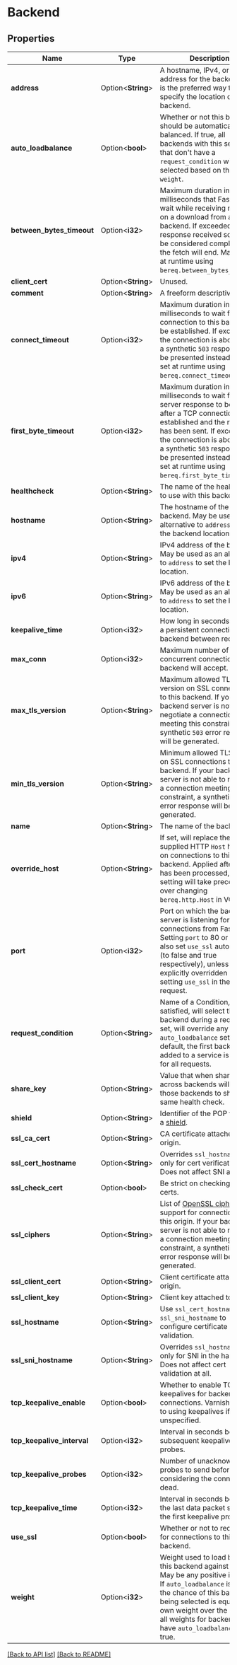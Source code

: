 # Backend

## Properties

Name | Type | Description | Notes
------------ | ------------- | ------------- | -------------
**address** | Option<**String**> | A hostname, IPv4, or IPv6 address for the backend. This is the preferred way to specify the location of your backend. | 
**auto_loadbalance** | Option<**bool**> | Whether or not this backend should be automatically load balanced. If true, all backends with this setting that don't have a `request_condition` will be selected based on their `weight`. | 
**between_bytes_timeout** | Option<**i32**> | Maximum duration in milliseconds that Fastly will wait while receiving no data on a download from a backend. If exceeded, the response received so far will be considered complete and the fetch will end. May be set at runtime using `bereq.between_bytes_timeout`. | 
**client_cert** | Option<**String**> | Unused. | 
**comment** | Option<**String**> | A freeform descriptive note. | 
**connect_timeout** | Option<**i32**> | Maximum duration in milliseconds to wait for a connection to this backend to be established. If exceeded, the connection is aborted and a synthetic `503` response will be presented instead. May be set at runtime using `bereq.connect_timeout`. | 
**first_byte_timeout** | Option<**i32**> | Maximum duration in milliseconds to wait for the server response to begin after a TCP connection is established and the request has been sent. If exceeded, the connection is aborted and a synthetic `503` response will be presented instead. May be set at runtime using `bereq.first_byte_timeout`. | 
**healthcheck** | Option<**String**> | The name of the healthcheck to use with this backend. | 
**hostname** | Option<**String**> | The hostname of the backend. May be used as an alternative to `address` to set the backend location. | 
**ipv4** | Option<**String**> | IPv4 address of the backend. May be used as an alternative to `address` to set the backend location. | 
**ipv6** | Option<**String**> | IPv6 address of the backend. May be used as an alternative to `address` to set the backend location. | 
**keepalive_time** | Option<**i32**> | How long in seconds to keep a persistent connection to the backend between requests. | 
**max_conn** | Option<**i32**> | Maximum number of concurrent connections this backend will accept. | 
**max_tls_version** | Option<**String**> | Maximum allowed TLS version on SSL connections to this backend. If your backend server is not able to negotiate a connection meeting this constraint, a synthetic `503` error response will be generated. | 
**min_tls_version** | Option<**String**> | Minimum allowed TLS version on SSL connections to this backend. If your backend server is not able to negotiate a connection meeting this constraint, a synthetic `503` error response will be generated. | 
**name** | Option<**String**> | The name of the backend. | 
**override_host** | Option<**String**> | If set, will replace the client-supplied HTTP `Host` header on connections to this backend. Applied after VCL has been processed, so this setting will take precedence over changing `bereq.http.Host` in VCL. | 
**port** | Option<**i32**> | Port on which the backend server is listening for connections from Fastly. Setting `port` to 80 or 443 will also set `use_ssl` automatically (to false and true respectively), unless explicitly overridden by setting `use_ssl` in the same request. | 
**request_condition** | Option<**String**> | Name of a Condition, which if satisfied, will select this backend during a request. If set, will override any `auto_loadbalance` setting. By default, the first backend added to a service is selected for all requests. | 
**share_key** | Option<**String**> | Value that when shared across backends will enable those backends to share the same health check. | 
**shield** | Option<**String**> | Identifier of the POP to use as a [shield](https://docs.fastly.com/en/guides/shielding). | 
**ssl_ca_cert** | Option<**String**> | CA certificate attached to origin. | 
**ssl_cert_hostname** | Option<**String**> | Overrides `ssl_hostname`, but only for cert verification. Does not affect SNI at all. | 
**ssl_check_cert** | Option<**bool**> | Be strict on checking SSL certs. | [default to true]
**ssl_ciphers** | Option<**String**> | List of [OpenSSL ciphers](https://www.openssl.org/docs/man1.1.1/man1/ciphers.html) to support for connections to this origin. If your backend server is not able to negotiate a connection meeting this constraint, a synthetic `503` error response will be generated. | 
**ssl_client_cert** | Option<**String**> | Client certificate attached to origin. | 
**ssl_client_key** | Option<**String**> | Client key attached to origin. | 
**ssl_hostname** | Option<**String**> | Use `ssl_cert_hostname` and `ssl_sni_hostname` to configure certificate validation. | 
**ssl_sni_hostname** | Option<**String**> | Overrides `ssl_hostname`, but only for SNI in the handshake. Does not affect cert validation at all. | 
**tcp_keepalive_enable** | Option<**bool**> | Whether to enable TCP keepalives for backend connections. Varnish defaults to using keepalives if this is unspecified. | 
**tcp_keepalive_interval** | Option<**i32**> | Interval in seconds between subsequent keepalive probes. | 
**tcp_keepalive_probes** | Option<**i32**> | Number of unacknowledged probes to send before considering the connection dead. | 
**tcp_keepalive_time** | Option<**i32**> | Interval in seconds between the last data packet sent and the first keepalive probe. | 
**use_ssl** | Option<**bool**> | Whether or not to require TLS for connections to this backend. | 
**weight** | Option<**i32**> | Weight used to load balance this backend against others. May be any positive integer. If `auto_loadbalance` is true, the chance of this backend being selected is equal to its own weight over the sum of all weights for backends that have `auto_loadbalance` set to true. | 

[[Back to API list]](../README.md#documentation-for-api-endpoints) [[Back to README]](../README.md)


